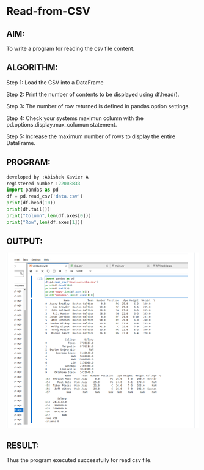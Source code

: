 # Read-from-CSV
## AIM:
To write a program for reading the csv file content.

## ALGORITHM:
Step 1: Load the CSV into a DataFrame

Step 2: Print the number of contents to be displayed using df.head().

Step 3: The number of row returned is defined in pandas option settings.

Step 4: Check your systems maximun column with the pd.options.display.max_columun statement.

Step 5: Increase the maximum number of rows to display the entire DataFrame.

## PROGRAM:
```python
developed by :Abishek Xavier A
registered number :22008833
import pandas as pd
df = pd.read_csv('data.csv')
print(df.head(10))
print(df.tail())
print("Column",len(df.axes[0]))
print("Row",len(df.axes[1]))
```
## OUTPUT:
![Output](kk.png)
## RESULT:
Thus the program executed successfully for read csv file.
